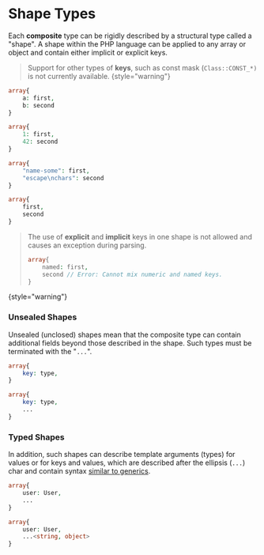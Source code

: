 # Shape Types

<show-structure for="chapter" depth="2"/>

Each **composite** type can be rigidly described by a structural type called a
"shape". A shape within the PHP language can be applied to any array or object
and contain either implicit or explicit keys.

> Support for other types of **keys**, such as const mask (`Class::CONST_*)` is not
> currently available.
{style="warning"}

<tabs>
<tab title="named explicit keys">

```php
array{
    a: first,
    b: second
}
```
</tab>
<tab title="numeric explicit keys">

```php
array{
    1: first,
    42: second
}
```
</tab>
<tab title="string explicit keys">

```php
array{
    "name-some": first,
    "escape\nchars": second
}
```
</tab>
<tab title="implicit keys">

```php
array{
    first,
    second
}
```
</tab>
</tabs>

> The use of **explicit** and **implicit** keys in one shape is not allowed 
> and causes an exception during parsing.
> ```php
> array{
>     named: first,
>     second // Error: Cannot mix numeric and named keys.
> }
> ```
{style="warning"}

### Unsealed Shapes

Unsealed (unclosed) shapes mean that the composite type can contain additional
fields beyond those described in the shape. Such types must be terminated with
the "`...`".

<compare first-title="Sealed" second-title="Unsealed">

```php
array{
    key: type,
}
```

```php
array{
    key: type,
    ...
}
```
</compare>

### Typed Shapes

In addition, such shapes can describe template arguments (types) for values or for keys and values,
which are described after the ellipsis (`...`) char and contain
syntax [similar to generics](generic-types.md).

<compare first-title="Without Arguments" second-title="With Arguments">

```php
array{
    user: User,
    ...
}
```

```php
array{
    user: User,
    ...<string, object>
}
```
</compare>

